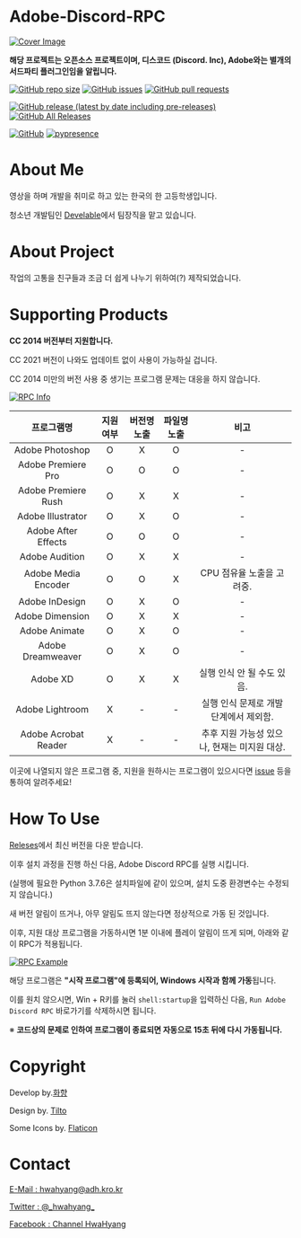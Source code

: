 # Adobe-Discord-RPC

[![Cover Image](https://github.com/hwahyang1/Adobe-Discord-RPC/blob/master/img_for_github/cover.png)](https://github.com/hwahyang1/Adobe-Discord-RPC/)


**해당 프로젝트는 오픈소스 프로젝트이며, 디스코드 (Discord. Inc), Adobe와는 별개의 서드파티 플러그인임을 알립니다.**

[![GitHub repo size](https://img.shields.io/github/repo-size/hwahyang1/Adobe-Discord-RPC?style=for-the-badge)](https://github.com/hwahyang1/Adobe-Discord-RPC) [![GitHub issues](https://img.shields.io/github/issues/hwahyang1/Adobe-Discord-RPC?style=for-the-badge)](https://github.com/hwahyang1/Adobe-Discord-RPC/issues) [![GitHub pull requests](https://img.shields.io/github/issues-pr/hwahyang1/Adobe-Discord-RPC?style=for-the-badge)](https://github.com/hwahyang1/Adobe-Discord-RPC/pulls)

[![GitHub release (latest by date including pre-releases)](https://img.shields.io/github/v/release/hwahyang1/Adobe-Discord-RPC?include_prereleases&style=for-the-badge)](https://github.com/hwahyang1/Adobe-Discord-RPC/releases) [![GitHub All Releases](https://img.shields.io/github/downloads/hwahyang1/Adobe-Discord-RPC/total?style=for-the-badge)](https://github.com/hwahyang1/Adobe-Discord-RPC/release)

[![GitHub](https://img.shields.io/github/license/hwahyang1/Adobe-Discord-RPC?style=for-the-badge)](https://github.com/hwahyang1/Adobe-Discord-RPC/blob/master/LICENSE) [![pypresence](https://img.shields.io/badge/using-pypresence-00bb88.svg?style=for-the-badge&logo=discord&logoWidth=20)](https://github.com/qwertyquerty/pypresence)

# About Me
영상을 하며 개발을 취미로 하고 있는 한국의 한 고등학생입니다.

청소년 개발팀인 [Develable](https://github.com/develable)에서 팀장직을 맡고 있습니다.

# About Project
작업의 고통을 친구들과 조금 더 쉽게 나누기 위하여(?) 제작되었습니다.

# Supporting Products

**CC 2014 버전부터 지원합니다.**

CC 2021 버전이 나와도 업데이트 없이 사용이 가능하실 겁니다.

CC 2014 미만의 버전 사용 중 생기는 프로그램 문제는 대응을 하지 않습니다.

[![RPC Info](https://github.com/hwahyang1/Adobe-Discord-RPC/blob/master/img_for_github/rpc_inf.png)](https://github.com/hwahyang1/Adobe-Discord-RPC/)

| 프로그램명 | 지원 여부 | 버전명 노출 | 파일명 노출 | 비고 |
| :---: | :---: | :---: | :---: | :---: |
| Adobe Photoshop | O | X | O | - |
| Adobe Premiere Pro | O | O | O | - |
| Adobe Premiere Rush | O | X | X | - |
| Adobe Illustrator | O | X | O | - |
| Adobe After Effects | O | O | O | - |
| Adobe Audition | O | X | X | - |
| Adobe Media Encoder | O | O | X | CPU 점유율 노출을 고려중. |
| Adobe InDesign | O | X | O | - |
| Adobe Dimension | O | X | X | - |
| Adobe Animate | O | X | O | - |
| Adobe Dreamweaver | O | X | O | - |
| Adobe XD | O | X | X | 실행 인식 안 될 수도 있음. |
| Adobe Lightroom | X | - | - | 실행 인식 문제로 개발 단계에서 제외함. |
| Adobe Acrobat Reader | X | - | - | 추후 지원 가능성 있으나, 현재는 미지원 대상. |

이곳에 나열되지 않은 프로그램 중, 지원을 원하시는 프로그램이 있으시다면 [issue](https://github.com/hwahyang1/Adobe-Discord-RPC/issues) 등을 통하여 알려주세요!

# How To Use
[Releses](https://github.com/hwahyang1/Adobe-Discord-RPC/releases)에서 최신 버전을 다운 받습니다.

이후 설치 과정을 진행 하신 다음, Adobe Discord RPC를 실행 시킵니다.

(실행에 필요한 Python 3.7.6은 설치파일에 같이 있으며, 설치 도중 환경변수는 수정되지 않습니다.)

새 버전 알림이 뜨거나, 아무 알림도 뜨지 않는다면 정상적으로 가동 된 것입니다.

이후, 지원 대상 프로그램을 가동하시면 1분 이내에 플레이 알림이 뜨게 되며, 아래와 같이 RPC가 적용됩니다.

[![RPC Example](https://github.com/hwahyang1/Adobe-Discord-RPC/blob/master/img_for_github/RPC%20example.png)](https://github.com/hwahyang1/Adobe-Discord-RPC/)

해당 프로그램은 **"시작 프로그램"에 등록되어, Windows 시작과 함께 가동**됩니다.

이를 원치 않으시면, Win + R키를 눌러 `shell:startup`을 입력하신 다음, `Run Adobe Discord RPC` 바로가기를 삭제하시면 됩니다.

※ **코드상의 문제로 인하여 프로그램이 종료되면 자동으로 15초 뒤에 다시 가동됩니다.**

# Copyright

Develop by.[화향](https://hwahyang.space)

Design by. [Tilto](https://tilto.kro.kr)

Some Icons by. [Flaticon](https://flaticon.com)

# Contact
[E-Mail : hwahyang@adh.kro.kr](mailto:hwahyang@adh.kro.kr)

[Twitter : @\_hwahyang\_](https://twitter.com/_hwahyang_)

[Facebook : Channel HwaHyang](https://www.facebook.com/hwahyang1)
